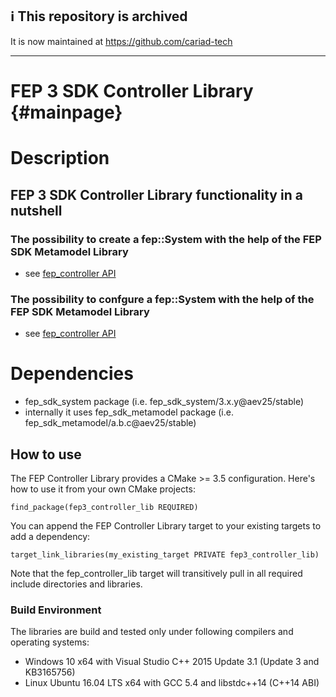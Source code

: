 ## ℹ️ This repository is archived 

It is now maintained at https://github.com/cariad-tech


---
<!---
  Copyright @ 2019 Audi AG. All rights reserved.
  
      This Source Code Form is subject to the terms of the Mozilla
      Public License, v. 2.0. If a copy of the MPL was not distributed
      with this file, You can obtain one at https://mozilla.org/MPL/2.0/.
  
  If it is not possible or desirable to put the notice in a particular file, then
  You may include the notice in a location (such as a LICENSE file in a
  relevant directory) where a recipient would be likely to look for such a notice.
  
  You may add additional accurate notices of copyright ownership.
  -->
# FEP 3 SDK Controller Library  {#mainpage}

# Description

## FEP 3 SDK Controller Library functionality in a nutshell 

### The possibility to create a fep::System with the help of the FEP SDK Metamodel Library

* see [fep_controller API](include/fep_controller/fep_controller.h)

### The possibility to confgure a fep::System with the help of the FEP SDK Metamodel Library

* see [fep_controller API](include/fep_controller/fep_controller.h)

# Dependencies

* fep_sdk_system package (i.e. fep_sdk_system/3.x.y@aev25/stable)
* internally it uses fep_sdk_metamodel package (i.e. fep_sdk_metamodel/a.b.c@aev25/stable)

## How to use ###

The FEP Controller Library provides a CMake >= 3.5 configuration. Here's how to use it from your own CMake projects:

    find_package(fep3_controller_lib REQUIRED)

You can append the FEP Controller Library target to your existing targets to add a dependency:

    target_link_libraries(my_existing_target PRIVATE fep3_controller_lib)

Note that the fep_controller_lib target will transitively pull in all required include directories and libraries.

### Build Environment ####

The libraries are build and tested only under following compilers and operating systems: 
* Windows 10 x64 with Visual Studio C++ 2015 Update 3.1 (Update 3 and KB3165756)
* Linux Ubuntu 16.04 LTS x64 with GCC 5.4 and libstdc++14 (C++14 ABI)




